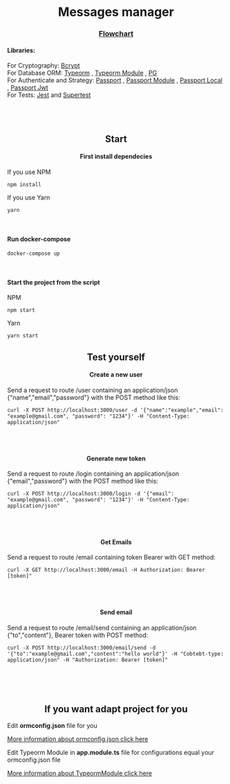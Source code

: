 <h1 align=center>Messages manager</h1>
<h3 align=center>
<a href="https://whimsical.com/WgFJD3Fiavvhq4t6oJ6oJD">Flowchart</a>
</h3>
<h4>Libraries:</h4>
For Cryptography: <a href="https://www.npmjs.com/package/bcrypt">Bcrypt</a>
<br>
For Database ORM: <a href="https://www.npmjs.com/package/typeorm">Typeorm</a>
,
<a href="https://www.npmjs.com/package/@nestjs/typeorm">Typeorm Module<a/>
,
<a href="https://www.npmjs.com/package/pg">PG</a>
<br>
For Authenticate and Strategy: <a href="https://www.npmjs.com/package/passport">Passport</a>
,
<a href="https://www.npmjs.com/package/passport">Passport Module</a>
,
<a href="https://www.npmjs.com/package/passport-local">Passport Local</a>
,
<a href="https://www.npmjs.com/package/passport-jwt">Passport Jwt</a>
<br>
For Tests: <a href="https://www.npmjs.com/package/jest">Jest</a>
and
<a href="https://www.npmjs.com/package/supertest">Supertest</a>
<br><br><br><br>
<h2 align=center>Start</h2>
<h4 align=center>First install dependecies</h4>
<p>If you use NPM

```shell
npm install
```
<p>If you use Yarn

```shell
yarn
```
<br>
<h4>Run docker-compose</h4>

```shell
docker-compose up
```
<br>
<h4>Start the project from the script</h4>
NPM

```shell
npm start
```
Yarn
```shell
yarn start
```

<h2 align=center>Test yourself</h2>
<h4 align=center>Create a new user</h4>
Send a request to route /user containing an application/json {"name","email","password"} with the POST method like this:

```shell
curl -X POST http://localhost:3000/user -d '{"name":"example","email": "example@gmail.com", "password": "1234"}' -H "Content-Type: application/json"
```
<br><br>
<h4 align=center>Generate new token</h4>
Send a request to route /login containing an application/json {"email","password"} with the POST method like this:

```shell
curl -X POST http://localhost:3000/login -d '{"email": "example@gmail.com", "password": "1234"}' -H "Content-Type: application/json"
```
<br><br>
<h4 align=center>Get Emails</h4>
Send a request to route /email containing token Bearer with GET method:

```shell
curl -X GET http://localhost:3000/email -H Authorization: Bearer [token]"
```
<br><br>
<h4 align=center>Send email</h4>
Send a request to route /email/send containing an application/json {"to","content"}, Bearer token with POST method:

```shell
curl -X POST http://localhost:3000/email/send -d '{"to":"example@gmail.com","content":"hello world"}' -H "Cobtebt-type: application/json" -H "Authorization: Bearer [token]"
```

<br><br><br>
<h2 align=center>If you want adapt project for you</h2>
Edit <b>ormconfig.json</b> file for you

<a href="https://typeorm.io/#/using-ormconfig">More information about ormconfig.json click here</a>

Edit Typeorm Module in <b>app.module.ts</b> file for configurations equal your ormconfig.json file

<a href="https://docs.nestjs.com/recipes/sql-typeorm">More information about TypeormModule click here</a>

